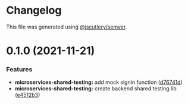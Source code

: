 # Changelog

This file was generated using [@jscutlery/semver](https://github.com/jscutlery/semver).

# 0.1.0 (2021-11-21)


### Features

* **microservices-shared-testing:** add mock signin function ([d76741d](https://github.com/getlarge/ticketing/commit/d76741d3ae09e6206269231ee9cb575171236074))
* **microservices-shared-testing:** create backend shared testing lib ([e4512b3](https://github.com/getlarge/ticketing/commit/e4512b36e561be037f84e91f287e2a72d8eac5c2))
